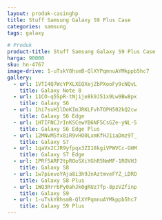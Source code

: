 ```yaml
---
layout: produk-casinghp
title: Stuff Samsung Galaxy S9 Plus Case
categories: samsung
tags: galaxy

# Produk
product-title: Stuff Samsung Galaxy S9 Plus Case
harga: 90000
sku: hn-4767
image-drive: 1-uTskY8hsmB-QlXYPqmnuAYMkppb5hc7
gallery:
  - url: 1VTI4Q7WcYPXLXEQXejZbPXooFy9cNQvL
    title: Galaxy Note 8
  - url: 11CO-q5SpR-tNjije8k9J51x9Lw9Bw8px
    title: Galaxy S6
  - url: 1hi7suH1lDoKImJRKLFvhTOPH502kQ2cw
    title: Galaxy S6 Edge
  - url: 1HTIFNCJrInKSCewYB6NF5CsGZe-yNL-5
    title: Galaxy S6 Edge Plus
  - url: 12MNvMSfx8iR9vHO0LxmKfHJ1iaDmz9T_
    title: Galaxy S7
  - url: 1qaVx2CJR9yfpqx3ZI18kgiVPWVCc-GHM
    title: Galaxy S7 Edge
  - url: 1PRf5ARF2tpROoSXiYGhR5NmMF-1ROVHJ
    title: Galaxy S8
  - url: 1w7pievoYAja8i3h9JnAztmveFYZ_LDRO
    title: Galaxy S8 Plus
  - url: 1WQ3RrrbPy0ahJk0gRUz7fp-8pzVZfinp
    title: Galaxy S9
  - url: 1-uTskY8hsmB-QlXYPqmnuAYMkppb5hc7
    title: Galaxy S9 Plus
---
```

